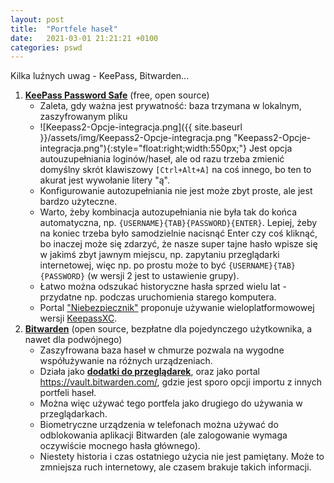 ```yaml
---
layout: post
title:  "Portfele haseł"
date:   2021-03-01 21:21:21 +0100
categories: pswd
---
```


Kilka luźnych uwag - KeePass, Bitwarden...

1. [**KeePass Password Safe**](https://keepass.info/) (free, open source)
   * Zaleta, gdy ważna jest prywatność: baza trzymana w lokalnym, zaszyfrowanym pliku
   * ![Keepass2-Opcje-integracja.png]({{ site.baseurl }}/assets/img/Keepass2-Opcje-integracja.png "Keepass2-Opcje-integracja.png"){:style="float:right;width:550px;"} Jest opcja autouzupełniania loginów/haseł, ale od razu trzeba zmienić domyślny skrót klawiszowy `[Ctrl+Alt+A]` na coś innego, bo ten to akurat jest wywołanie litery "ą".
   * Konfigurowanie autozupełniania nie jest może zbyt proste, ale jest bardzo użyteczne.
   * Warto, żeby kombinacja autozupełniania nie była tak do końca automatyczna, np. `{USERNAME}{TAB}{PASSWORD}{ENTER}`. Lepiej, żeby na koniec trzeba było samodzielnie nacisnąć Enter czy coś kliknąć, bo inaczej może się zdarzyć, że nasze super tajne hasło wpisze się w jakimś zbyt jawnym miejscu, np. zapytaniu przeglądarki internetowej, więc np. po prostu może to być `{USERNAME}{TAB}{PASSWORD}` (w wersji 2 jest to ustawienie grupy).
   * Łatwo można odszukać historyczne hasła sprzed wielu lat - przydatne np. podczas uruchomienia starego komputera.
   * Portal ["Niebezpiecznik"](https://niebezpiecznik.pl/post/keepass-jak-zaczac-swoja-przygode-z-managerem-hasel/) proponuje używanie wieloplatformowowej wersji [KeepassXC](https://keepassxc.org/).
2. [**Bitwarden**](https://bitwarden.com/download/) (open source, bezpłatne dla pojedynczego użytkownika, a nawet dla podwójnego)
   * Zaszyfrowana baza haseł w chmurze pozwala na wygodne współużywanie na różnych urządzeniach.
   * Działa jako [**dodatki do przeglądarek**](https://bitwarden.com/download/#web-browser), oraz jako portal <https://vault.bitwarden.com/>, gdzie jest sporo opcji importu z innych portfeli haseł.
   * Można więc używać tego portfela jako drugiego do używania w przeglądarkach.
   * Biometryczne urządzenia w telefonach można używać do odblokowania aplikacji Bitwarden (ale zalogowanie wymaga oczywiście mocnego hasła głównego).
   * Niestety historia i czas ostatniego użycia nie jest pamiętany. Może to zmniejsza ruch internetowy, ale czasem brakuje takich informacji.


